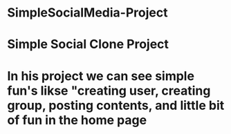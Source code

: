 # SimpleSocialMedia-Project

<h1>Simple Social Clone Project<h1>

<p> In his project we can see simple fun's likse "creating user, creating group, posting contents, and little bit of fun in the home page<p>

